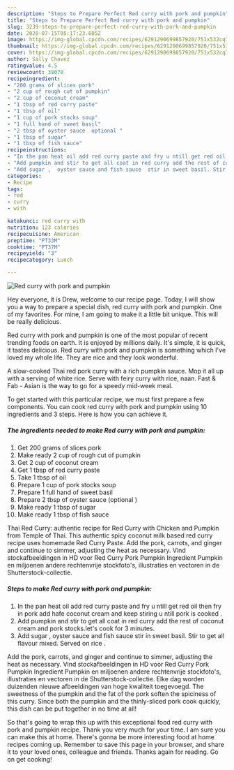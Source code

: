 ```yaml
---
description: "Steps to Prepare Perfect Red curry with pork and pumpkin"
title: "Steps to Prepare Perfect Red curry with pork and pumpkin"
slug: 3239-steps-to-prepare-perfect-red-curry-with-pork-and-pumpkin
date: 2020-07-15T05:17:23.685Z
image: https://img-global.cpcdn.com/recipes/6291290699857920/751x532cq70/red-curry-with-pork-and-pumpkin-recipe-main-photo.jpg
thumbnail: https://img-global.cpcdn.com/recipes/6291290699857920/751x532cq70/red-curry-with-pork-and-pumpkin-recipe-main-photo.jpg
cover: https://img-global.cpcdn.com/recipes/6291290699857920/751x532cq70/red-curry-with-pork-and-pumpkin-recipe-main-photo.jpg
author: Sally Chavez
ratingvalue: 4.5
reviewcount: 38078
recipeingredient:
- "200 grams of slices pork"
- "2 cup of rough cut of pumpkin"
- "2 cup of coconut cream"
- "1 tbsp of red curry paste"
- "1 tbsp of oil"
- "1 cup of pork stocks soup"
- "1 full hand of sweet basil"
- "2 tbsp of oyster sauce  optional "
- "1 tbsp of sugar"
- "1 tbsp of fish sauce"
recipeinstructions:
- "In the pan heat oil add red curry paste and fry u ntill get red oil then  fry in pork add hafe coconut cream  and keep stiring u ntill pork is cooked ."
- "Add pumpkin and stir to get all coat in red curry add the rest of coconut cream  and pork stocks.let&#39;s cook for 3 minutes."
- "Add sugar ,  oyster sauce and fish sauce  stir in sweet basil. Stir to get all flavour mixed. Served on rice ."
categories:
- Recipe
tags:
- red
- curry
- with

katakunci: red curry with 
nutrition: 123 calories
recipecuisine: American
preptime: "PT33M"
cooktime: "PT37M"
recipeyield: "3"
recipecategory: Lunch

---
```



![Red curry with pork and pumpkin](https://img-global.cpcdn.com/recipes/6291290699857920/751x532cq70/red-curry-with-pork-and-pumpkin-recipe-main-photo.jpg)

Hey everyone, it is Drew, welcome to our recipe page. Today, I will show you a way to prepare a special dish, red curry with pork and pumpkin. One of my favorites. For mine, I am going to make it a little bit unique. This will be really delicious.

Red curry with pork and pumpkin is one of the most popular of recent trending foods on earth. It is enjoyed by millions daily. It's simple, it is quick, it tastes delicious. Red curry with pork and pumpkin is something which I've loved my whole life. They are nice and they look wonderful.

A slow-cooked Thai red pork curry with a rich pumpkin sauce. Mop it all up with a serving of white rice. Serve with feiry curry with rice, naan. Fast &amp; Fab - Asian is the way to go for a speedy mid-week meal.


To get started with this particular recipe, we must first prepare a few components. You can cook red curry with pork and pumpkin using 10 ingredients and 3 steps. Here is how you can achieve it.

<!--inarticleads1-->

##### The ingredients needed to make Red curry with pork and pumpkin:

1. Get 200 grams of slices pork
1. Make ready 2 cup of rough cut of pumpkin
1. Get 2 cup of coconut cream
1. Get 1 tbsp of red curry paste
1. Take 1 tbsp of oil
1. Prepare 1 cup of pork stocks soup
1. Prepare 1 full hand of sweet basil
1. Prepare 2 tbsp of oyster sauce  (optional )
1. Make ready 1 tbsp of sugar
1. Make ready 1 tbsp of fish sauce


Thai Red Curry: authentic recipe for Red Curry with Chicken and Pumpkin from Temple of Thai. This authentic spicy coconut milk based red curry recipe uses homemade Red Curry Paste. Add the pork, carrots, and ginger and continue to simmer, adjusting the heat as necessary. Vind stockafbeeldingen in HD voor Red Curry Pork Pumpkin Ingredient Pumpkin en miljoenen andere rechtenvrije stockfoto&#39;s, illustraties en vectoren in de Shutterstock-collectie. 

<!--inarticleads2-->

##### Steps to make Red curry with pork and pumpkin:

1. In the pan heat oil add red curry paste and fry u ntill get red oil then  fry in pork add hafe coconut cream  and keep stiring u ntill pork is cooked .
1. Add pumpkin and stir to get all coat in red curry add the rest of coconut cream  and pork stocks.let&#39;s cook for 3 minutes.
1. Add sugar ,  oyster sauce and fish sauce  stir in sweet basil. Stir to get all flavour mixed. Served on rice .


Add the pork, carrots, and ginger and continue to simmer, adjusting the heat as necessary. Vind stockafbeeldingen in HD voor Red Curry Pork Pumpkin Ingredient Pumpkin en miljoenen andere rechtenvrije stockfoto&#39;s, illustraties en vectoren in de Shutterstock-collectie. Elke dag worden duizenden nieuwe afbeeldingen van hoge kwaliteit toegevoegd. The sweetness of the pumpkin and the fat of the pork soften the spiciness of this curry. Since both the pumpkin and the thinly-sliced pork cook quickly, this dish can be put together in no time at all! 

So that's going to wrap this up with this exceptional food red curry with pork and pumpkin recipe. Thank you very much for your time. I am sure you can make this at home. There's gonna be more interesting food at home recipes coming up. Remember to save this page in your browser, and share it to your loved ones, colleague and friends. Thanks again for reading. Go on get cooking!
